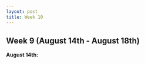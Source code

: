```yaml
---
layout: post
title: Week 10
---
```


## Week 9 (August 14th - August 18th)

**August 14th:** <br/>  
